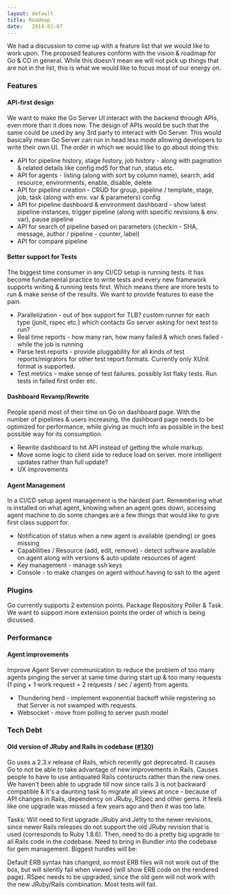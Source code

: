 ```yaml
---
layout: default
title: Roadmap
date:   2014-01-07
---
```


We had a discussion to come up with a feature list that we would like to work upon. The proposed features conform with the vision & roadmap for Go & CD in general. While this doesn't mean we will not pick up things that are not in the list, this is what we would like to focus most of our energy on.

### Features

#### API-first design
We want to make the Go Server UI interact with the backend through APIs, even more than it does now. The design of APIs would be such that the same could be used by any 3rd party to interact with Go Server. This would basically mean Go Server can run in head less mode allowing developers to write their own UI. The order in which we would like to go about doing this:

* API for pipeline history, stage history, job history - along with pagination & related details like config md5 for that run, status etc.
* API for agents - listing (along with sort by column name), search, add resource, environments, enable, disable, delete
* API for pipeline creation - CRUD for group, pipeline / template, stage, job, task (along with env. var & parameters) config
* API for pipeline dashboard & environment dashboard - show latest pipeline instances, trigger pipeline (along  with specific revisions & env. var), pause pipeline
* API for search of pipeline based on parameters (checkin - SHA, message, author / pipeline - counter, label)
* API for compare pipeline

#### Better support for Tests
The biggest time consumer in any CI/CD setup is running tests. It has become fundamental practice to write tests and every new framework supports writing & running tests first. Which means there are more tests to run & make sense of the results. We want to provide features to ease the pain.

* Parallelization - out of box support for TLB? custom runner for each type (junit, rspec etc.) which contacts Go server asking for next test to run?
* Real time reports - how many ran, how many failed & which ones failed - while the job is running
* Parse test reports - provide pluggability for all kinds of test reports/migrators for other test report formats. Currently only XUnit format is supported.
* Test metrics - make sense of test failures. possibly list flaky tests. Run tests in failed first order etc.

#### Dashboard Revamp/Rewrite
People spend most of their time on Go on dashboard page. With the number of pipelines & users increasing, the dashboard page needs to be optimized for performance, while giving as much info as possible in the best possible way for its consumption.

* Rewrite dashboard to hit API instead of getting the whole markup.
* Move some logic to client side to reduce load on server. more intelligent updates rather than full update?
* UX improvements

#### Agent Management
In a CI/CD setup agent management is the hardest part. Remembering what is installed on what agent, knowing when an agent goes down, accessing agent machine to do some changes are a few things that would like to give first class support for.

* Notification of status when a new agent is available (pending) or goes missing
* Capabilities / Resource (add, edit, remove) - detect software available on agent along with versions & auto update resources of agent
* Key management - manage ssh keys
* Console - to make changes on agent without having to ssh to the agent

### Plugins
Go currently supports 2 extension points. Package Repository Poller & Task. We want to support more extension points the order of which is being dicussed.

### Performance

#### Agent improvements
Improve Agent Server communication to reduce the problem of too many agents pinging the server at same time during start up & too many requests (1 ping + 1 work request = 2 requests / sec / agent) from agents.

* Thundering herd - implement exponential backoff while registering so that Server is not swamped with requests.
* Websocket - move from polling to server push model

### Tech Debt

#### Old version of JRuby and Rails in codebase ([#130](https://github.com/gocd/gocd/issues/130))
Go uses a 2.3.x release of Rails, which recently got deprecated. It causes Go to not be able to take advantage of new improvements in Rails. Causes people to have to use antiquated Rails contsructs rather than the new ones. We haven't been able to upgrade till now since rails 3 is not backward compatible & it's a daunting task to migrate all views at once - because of API changes in Rails, dependency on JRuby, RSpec and other gems. It feels like one upgrade was missed a few years ago and then it was too late.

Tasks:
Will need to first upgrade JRuby and Jetty to the newer revisions, since newer Rails releases do not support the old JRuby revision that is used (corresponds to Ruby 1.8.6). Then, need to do a pretty big upgrade to all Rails code in the codebase. Need to bring in Bundler into the codebase for gem management.
Biggest hurdles will be:

Default ERB syntax has changed, so most ERB files will not work out of the box, but will silently fail when viewed (will show ERB code on the rendered page).
RSpec needs to be upgraded, since the old gem will not work with the new JRuby/Rails combination. Most tests will fail.
